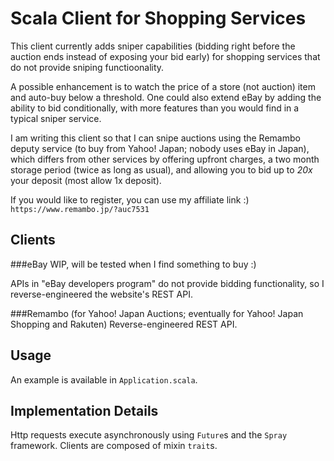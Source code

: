 Scala Client for Shopping Services
==============

This client currently adds sniper capabilities (bidding right before the auction ends instead of exposing your bid early) for shopping services that do not provide sniping functioonality.

A possible enhancement is to watch the price of a store (not auction) item and auto-buy below a threshold.
One could also extend eBay by adding the ability to bid conditionally, with more features than you would find in a typical sniper service.

I am writing this client so that I can snipe auctions using the Remambo deputy service (to buy from Yahoo! Japan; nobody uses eBay in Japan), which differs from other services by offering upfront charges, a two month storage period (twice as long as usual), and allowing you to bid up to *20x* your deposit (most allow 1x deposit).

If you would like to register, you can use my affiliate link :)
`https://www.remambo.jp/?auc7531`

## Clients
###eBay
WIP, will be tested when I find something to buy :)

APIs in "eBay developers program" do not provide bidding functionality, so I reverse-engineered the website's REST API.

###Remambo (for Yahoo! Japan Auctions; eventually for Yahoo! Japan Shopping and Rakuten)
Reverse-engineered REST API.

## Usage
An example is available in `Application.scala`.

## Implementation Details
Http requests execute asynchronously using `Future`s and the `Spray` framework. Clients are composed of mixin `trait`s. 
